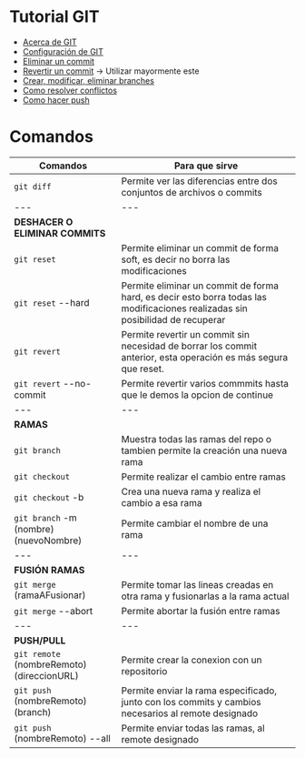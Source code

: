 # Tutorial GIT
- [Acerca de GIT](https://git-scm.com/book/es/v2/Inicio---Sobre-el-Control-de-Versiones-Acerca-del-Control-de-Versiones)
- [Configuración de GIT](https://git-scm.com/book/es/v2/Personalizaci%C3%B3n-de-Git-Configuraci%C3%B3n-de-Git)
- [Eliminar un commit](https://www.youtube.com/watch?v=h-xN14zPgsQ&list=PLTd5ehIj0goMCnj6V5NdzSIHBgrIXckGU&index=6)
- [Revertir un commit](https://www.youtube.com/watch?v=4SwaV29SpIc&list=PLTd5ehIj0goMCnj6V5NdzSIHBgrIXckGU&index=7) -> Utilizar mayormente este
- [Crear, modificar, eliminar branches](https://www.youtube.com/watch?v=j0U9jBmP3LM&list=PLTd5ehIj0goMCnj6V5NdzSIHBgrIXckGU&index=9)
- [Como resolver conflictos](https://www.youtube.com/watch?v=CzOj076YGRY&list=PLTd5ehIj0goMCnj6V5NdzSIHBgrIXckGU&index=14)
- [Como hacer push](https://www.youtube.com/watch?v=jgeLj45G0tk&list=PLTd5ehIj0goMCnj6V5NdzSIHBgrIXckGU&index=19)

# Comandos 

| Comandos  | Para que sirve |
|---------- |----------------|
| `git diff`  | Permite ver las diferencias entre dos conjuntos de archivos o commits |
|---|---|
| **DESHACER O ELIMINAR COMMITS** | |
| `git reset` | Permite eliminar un commit de forma soft, es decir no borra las modificaciones |
| `git reset` --hard | Permite eliminar un commit de forma hard, es decir esto borra todas las modificaciones realizadas sin posibilidad de recuperar |
| `git revert` | Permite revertir un commit sin necesidad de borrar los commit anterior, esta operación es más segura que reset. |
| `git revert` --no-commit | Permite revertir varios commmits hasta que le demos la opcion de continue |
|---|---|
| **RAMAS** | |
| `git branch` | Muestra todas las ramas del repo o tambien permite la creación una nueva rama |
| `git checkout` | Permite realizar el cambio entre ramas |
| `git checkout` -b | Crea una nueva rama y realiza el cambio a esa rama |
| `git branch` -m (nombre) (nuevoNombre) | Permite cambiar el nombre de una rama |
|---|---|
| **FUSIÓN RAMAS** | |
| `git merge` (ramaAFusionar) | Permite tomar las lineas creadas en otra rama y fusionarlas a la rama actual |
| `git merge` --abort | Permite abortar la fusión entre ramas |
|---|---|
| **PUSH/PULL** | |
| `git remote` (nombreRemoto) (direccionURL) | Permite crear la conexion con un repositorio |
| `git push` (nombreRemoto) (branch)| Permite enviar la rama especificado, junto con los commits y cambios necesarios al remote designado |
| `git push` (nombreRemoto) --all| Permite enviar todas las ramas, al remote designado |
